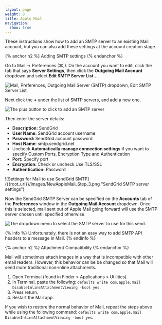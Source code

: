 ```yaml
---
layout: page
weight: 0
title: Apple Mail
navigation:
  show: true
---
```


These instructions show how to add an SMTP server to an existing Mail account, but you can also add these settings at the account creation stage.

{% anchor h2 %}
Adding SMTP settings 
{% endanchor %}

Go to Mail -\> Preferences (⌘,). On the account you want to edit, click the tab that says **Server Settings**, then click the **Outgoing Mail Account** dropdown and select **Edit SMTP Server List...**.

![Mail, Preferences, Outgoing Mail Server (SMTP) dropdown, Edit SMTP Server List]({{root_url}}/images/NewAppleMail_Step_1.png "Edit SMTP Server List")

Next click the **+** under the list of SMTP servers, and add a new one.

![The plus button to click to add an SMTP server]({{root_url}}/images/NewAppleMail_Step_2.png "Add SMTP Server")

Then enter the server details:

-   **Description:** SendGrid
-   **User Name:** SendGrid account username
-   **Password:** SendGrid account password
-   **Host Name:** smtp.sendgrid.net
-   Uncheck **Automatically manage connection settings** if you want to specify Custom Ports, Encryption Type and       Authentication
-   **Port:** Specify port
-   **Encryption:** Check or uncheck Use TLS/SSL
-   **Authentication:** Password


</p>
![Settings for Mail to use SendGrid SMTP]({{root_url}}/images/NewAppleMail_Step_3.png "SendGrid SMTP server settings")

Now the SendGrid SMTP Server can be specified on the **Accounts** tab of the **Preferences** window in the **Outgoing Mail Account** dropdown. Once this is selected, mail sent out of Apple Mail going forward will use the SMTP server chosen until specified otherwise.

![The dropdown menu to select the SMTP server to use for this send.]({{root_url}}/images/NewAppleMail_Step_4.png "SMTP server dropdown")

{% info %}
Unfortunately, there is not an easy way to add SMTP API headers to a message in Mail. 
{% endinfo %}

{% anchor h2 %}
Attachment Compatibility
{% endanchor %}

Mail will sometimes attach images in a way that is incompatible with other email readers.  However, this behavior can be be changed so that Mail will send more traditional non-inline attachments.

1. Open Terminal (found in Finder > Applications > Utilities).
1. In Terminal, paste the following: ```defaults write com.apple.mail DisableInlineAttachmentViewing -bool yes```.
1. Press return.
1. Restart the Mail app.

If you wish to restore the normal behavior of Mail, repeat the steps above while using the following command: ```defaults write com.apple.mail DisableInlineAttachmentViewing -bool yes```.
